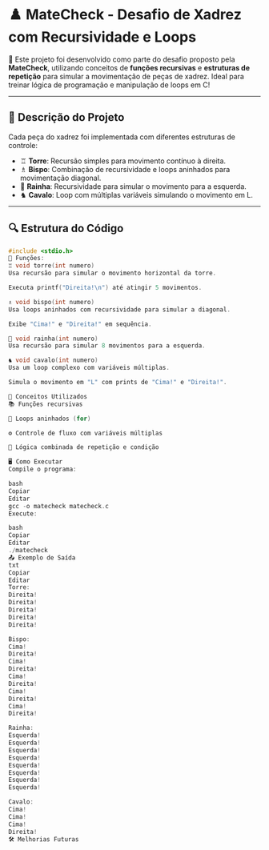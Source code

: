 # ♟️ MateCheck - Desafio de Xadrez com Recursividade e Loops

🎯 Este projeto foi desenvolvido como parte do desafio proposto pela **MateCheck**, utilizando conceitos de **funções recursivas** e **estruturas de repetição** para simular a movimentação de peças de xadrez. Ideal para treinar lógica de programação e manipulação de loops em C!

---

## 🚀 Descrição do Projeto

Cada peça do xadrez foi implementada com diferentes estruturas de controle:

- ♖ **Torre**: Recursão simples para movimento contínuo à direita.
- ♗ **Bispo**: Combinação de recursividade e loops aninhados para movimentação diagonal.
- 👑 **Rainha**: Recursividade para simular o movimento para a esquerda.
- ♞ **Cavalo**: Loop com múltiplas variáveis simulando o movimento em L.

---

## 🔍 Estrutura do Código

```c
#include <stdio.h>
🔄 Funções:
♖ void torre(int numero)
Usa recursão para simular o movimento horizontal da torre.

Executa printf("Direita!\n") até atingir 5 movimentos.

♗ void bispo(int numero)
Usa loops aninhados com recursividade para simular a diagonal.

Exibe "Cima!" e "Direita!" em sequência.

👑 void rainha(int numero)
Usa recursão para simular 8 movimentos para a esquerda.

♞ void cavalo(int numero)
Usa um loop complexo com variáveis múltiplas.

Simula o movimento em "L" com prints de "Cima!" e "Direita!".

🧠 Conceitos Utilizados
📚 Funções recursivas

🔁 Loops aninhados (for)

⚙️ Controle de fluxo com variáveis múltiplas

🧩 Lógica combinada de repetição e condição

🖥️ Como Executar
Compile o programa:

bash
Copiar
Editar
gcc -o matecheck matecheck.c
Execute:

bash
Copiar
Editar
./matecheck
📤 Exemplo de Saída
txt
Copiar
Editar
Torre: 
Direita!
Direita!
Direita!
Direita!
Direita!

Bispo: 
Cima!
Direita!
Cima!
Direita!
Cima!
Direita!
Cima!
Direita!
Cima!
Direita!

Rainha: 
Esquerda!
Esquerda!
Esquerda!
Esquerda!
Esquerda!
Esquerda!
Esquerda!
Esquerda!

Cavalo: 
Cima!
Cima!
Cima!
Direita!
🛠️ Melhorias Futuras
